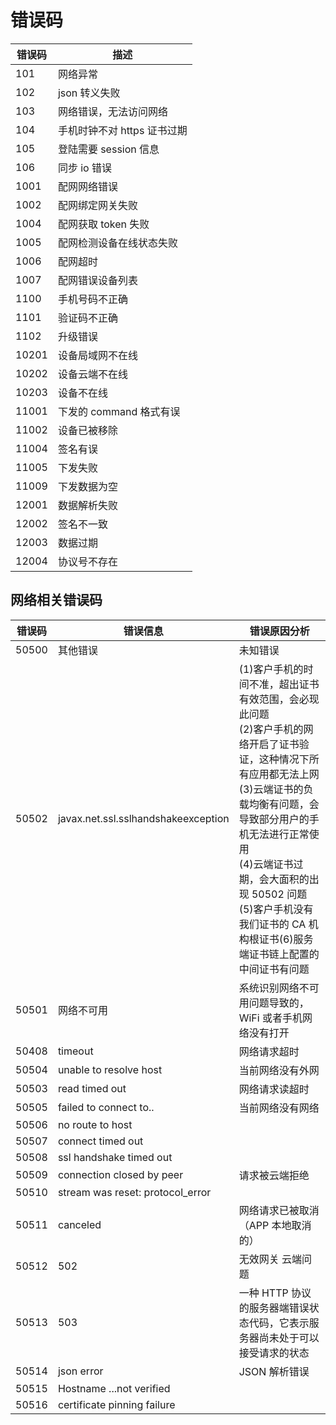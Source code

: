# 错误码

| 错误码 |            描述             |
|----| ------------------------- |
|  101   |          网络异常           |
|  102   |        json 转义失败        |
|  103   |   网络错误，无法访问网络    |
|  104   | 手机时钟不对 https 证书过期 |
|  105   |    登陆需要 session 信息    |
|  106   |        同步 io 错误         |
|  1001  |        配网网络错误         |
|  1002  |      配网绑定网关失败       |
|  1004  |     配网获取 token 失败     |
|  1005  |  配网检测设备在线状态失败   |
|  1006  |          配网超时           |
|  1007  |      配网错误设备列表       |
|  1100  |       手机号码不正确        |
|  1101  |        验证码不正确         |
|  1102  |          升级错误           |
| 10201  |      设备局域网不在线       |
| 10202  |       设备云端不在线        |
| 10203  |         设备不在线          |
| 11001  |   下发的 command 格式有误   |
| 11002  |        设备已被移除         |
| 11004  |          签名有误           |
| 11005  |          下发失败           |
| 11009  |        下发数据为空         |
| 12001  |        数据解析失败         |
| 12002  |         签名不一致          |
| 12003  |          数据过期           |
| 12004  |        协议号不存在         |

## 网络相关错误码

| 错误码 | 错误信息 | 错误原因分析|
| ------ | ----------------------------------- |----------------------------------- |
| 50500 | 其他错误 | 未知错误|
| 50502 | javax.net.ssl.sslhandshakeexception |(1)客户手机的时间不准，超出证书有效范围，会必现此问题 <br>(2)客户手机的网络开启了证书验证，这种情况下所有应用都无法上网<br>(3)云端证书的负载均衡有问题，会导致部分用户的手机无法进行正常使用<br>(4)云端证书过期，会大面积的出现 50502 问题<br>(5)客户手机没有我们证书的 CA 机构根证书(6)服务端证书链上配置的中间证书有问题|
| 50501 | 网络不可用 | 系统识别网络不可用问题导致的，WiFi 或者手机网络没有打开 |
| 50408 | timeout |网络请求超时|
| 50504 | unable to resolve host |当前网络没有外网|
| 50503 | read timed out |网络请求读超时|
| 50505 | failed to connect to.. |当前网络没有网络|
| 50506 | no route to host | |
| 50507 | connect timed out | |
| 50508 | ssl handshake timed out | |
| 50509 | connection closed by peer | 请求被云端拒绝 |
| 50510 | stream was reset: protocol_error | |
| 50511 | canceled | 网络请求已被取消（APP 本地取消的） |
| 50512 | 502 | 无效网关 云端问题|
| 50513 | 503 |一种 HTTP 协议的服务器端错误状态代码，它表示服务器尚未处于可以接受请求的状态|
| 50514 | json error |JSON 解析错误|
| 50515 | Hostname ...not verified ||
| 50516 | certificate pinning failure ||

